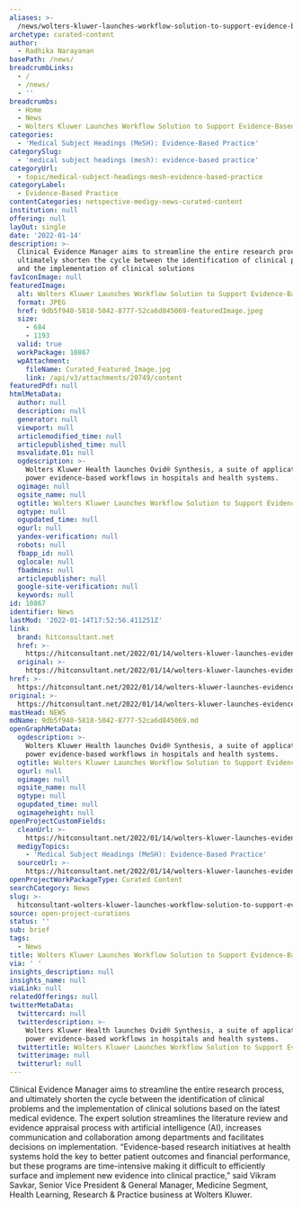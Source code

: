 ```yaml
---
aliases: >-
  /news/wolters-kluwer-launches-workflow-solution-to-support-evidence-based-practice
archetype: curated-content
author:
  - Radhika Narayanan
basePath: /news/
breadcrumbLinks:
  - /
  - /news/
  - ''
breadcrumbs:
  - Home
  - News
  - Wolters Kluwer Launches Workflow Solution to Support Evidence-Based Practice
categories:
  - 'Medical Subject Headings (MeSH): Evidence-Based Practice'
categorySlug:
  - 'medical subject headings (mesh): evidence-based practice'
categoryUrl:
  - topic/medical-subject-headings-mesh-evidence-based-practice
categoryLabel:
  - Evidence-Based Practice
contentCategories: netspective-medigy-news-curated-content
institution: null
offering: null
layOut: single
date: '2022-01-14'
description: >-
  Clinical Evidence Manager aims to streamline the entire research process, and
  ultimately shorten the cycle between the identification of clinical problems
  and the implementation of clinical solutions 
favIconImage: null
featuredImage:
  alt: Wolters Kluwer Launches Workflow Solution to Support Evidence-Based Practice
  format: JPEG
  href: 9db5f940-5818-5042-8777-52ca6d845069-featuredImage.jpeg
  size:
    - 684
    - 1193
  valid: true
  workPackage: 10867
  wpAttachment:
    fileName: Curated_Featured_Image.jpg
    link: /api/v3/attachments/20749/content
featuredPdf: null
htmlMetaData:
  author: null
  description: null
  generator: null
  viewport: null
  articlemodified_time: null
  articlepublished_time: null
  msvalidate.01: null
  ogdescription: >-
    Wolters Kluwer Health launches Ovid® Synthesis, a suite of applications to
    power evidence-based workflows in hospitals and health systems.
  ogimage: null
  ogsite_name: null
  ogtitle: Wolters Kluwer Launches Workflow Solution to Support Evidence-Based Practice
  ogtype: null
  ogupdated_time: null
  ogurl: null
  yandex-verification: null
  robots: null
  fbapp_id: null
  oglocale: null
  fbadmins: null
  articlepublisher: null
  google-site-verification: null
  keywords: null
id: 10867
identifier: News
lastMod: '2022-01-14T17:52:56.411251Z'
link:
  brand: hitconsultant.net
  href: >-
    https://hitconsultant.net/2022/01/14/wolters-kluwer-launches-evidence-based-practice/#.YeG3Tv7P1PY
  original: >-
    https://hitconsultant.net/2022/01/14/wolters-kluwer-launches-evidence-based-practice/#.YeG3Tv7P1PY
href: >-
  https://hitconsultant.net/2022/01/14/wolters-kluwer-launches-evidence-based-practice/#.YeG3Tv7P1PY
original: >-
  https://hitconsultant.net/2022/01/14/wolters-kluwer-launches-evidence-based-practice/#.YeG3Tv7P1PY
mastHead: NEWS
mdName: 9db5f940-5818-5042-8777-52ca6d845069.md
openGraphMetaData:
  ogdescription: >-
    Wolters Kluwer Health launches Ovid® Synthesis, a suite of applications to
    power evidence-based workflows in hospitals and health systems.
  ogtitle: Wolters Kluwer Launches Workflow Solution to Support Evidence-Based Practice
  ogurl: null
  ogimage: null
  ogsite_name: null
  ogtype: null
  ogupdated_time: null
  ogimageheight: null
openProjectCustomFields:
  cleanUrl: >-
    https://hitconsultant.net/2022/01/14/wolters-kluwer-launches-evidence-based-practice/#.YeG3Tv7P1PY
  medigyTopics:
    - 'Medical Subject Headings (MeSH): Evidence-Based Practice'
  sourceUrl: >-
    https://hitconsultant.net/2022/01/14/wolters-kluwer-launches-evidence-based-practice/#.YeG3Tv7P1PY
openProjectWorkPackageType: Curated Content
searchCategory: News
slug: >-
  hitconsultant-wolters-kluwer-launches-workflow-solution-to-support-evidence-based-practice
source: open-project-curations
status: ''
sub: brief
tags:
  - News
title: Wolters Kluwer Launches Workflow Solution to Support Evidence-Based Practice
via: ' '
insights_description: null
insights_name: null
viaLink: null
relatedOfferings: null
twitterMetaData:
  twittercard: null
  twitterdescription: >-
    Wolters Kluwer Health launches Ovid® Synthesis, a suite of applications to
    power evidence-based workflows in hospitals and health systems.
  twittertitle: Wolters Kluwer Launches Workflow Solution to Support Evidence-Based Practice
  twitterimage: null
  twitterurl: null
---
```

<p>Clinical Evidence Manager aims to streamline the entire research process, and ultimately shorten the cycle between the identification of clinical problems and the implementation of clinical solutions based on the latest medical evidence.
The expert solution streamlines the literature review and evidence appraisal process with artificial intelligence (AI), increases communication and collaboration among departments and facilitates decisions on implementation.
“Evidence-based research initiatives at health systems hold the key to better patient outcomes and financial performance, but these programs are time-intensive making it difficult to efficiently surface and implement new evidence into clinical practice,” said Vikram Savkar, Senior Vice President &amp; General Manager, Medicine Segment, Health Learning, Research &amp; Practice business at Wolters Kluwer.</p>